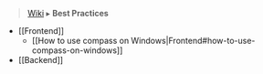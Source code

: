 > [Wiki](Home) ▸ **Best Practices**

* [[Frontend]]
  * [[How to use compass on Windows|Frontend#how-to-use-compass-on-windows]]
* [[Backend]]

